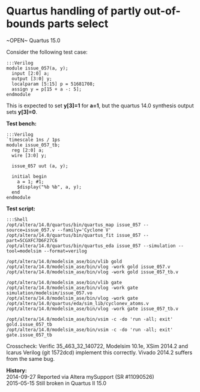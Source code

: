 
Quartus handling of partly out-of-bounds parts select
=====================================================

~OPEN~ Quartus 15.0

Consider the following test case:

    :::Verilog
    module issue_057(a, y);
      input [2:0] a;
      output [3:0] y;
      localparam [5:15] p = 51681708;
      assign y = p[15 + a -: 5];
    endmodule

This is expected to set **y[3]=1** for **a=1**, but the quartus 14.0 synthesis output 
sets **y[3]=0**.

**Test bench:**

    :::Verilog
    `timescale 1ns / 1ps
    module issue_057_tb;
      reg [2:0] a;
      wire [3:0] y;
    
      issue_057 uut (a, y);
    
      initial begin
        a = 1; #1;
        $display("%b %b", a, y);
      end
    endmodule

**Test script:**

    :::Shell
    /opt/altera/14.0/quartus/bin/quartus_map issue_057 --source=issue_057.v --family='Cyclone V'
    /opt/altera/14.0/quartus/bin/quartus_fit issue_057 --part=5CGXFC7D6F27C6
    /opt/altera/14.0/quartus/bin/quartus_eda issue_057 --simulation --tool=modelsim --format=verilog
    
    /opt/altera/14.0/modelsim_ase/bin/vlib gold
    /opt/altera/14.0/modelsim_ase/bin/vlog -work gold issue_057.v
    /opt/altera/14.0/modelsim_ase/bin/vlog -work gold issue_057_tb.v
    
    /opt/altera/14.0/modelsim_ase/bin/vlib gate
    /opt/altera/14.0/modelsim_ase/bin/vlog -work gate simulation/modelsim/issue_057.vo
    /opt/altera/14.0/modelsim_ase/bin/vlog -work gate /opt/altera/14.0/quartus/eda/sim_lib/cyclonev_atoms.v
    /opt/altera/14.0/modelsim_ase/bin/vlog -work gate issue_057_tb.v
    
    /opt/altera/14.0/modelsim_ase/bin/vsim -c -do 'run -all; exit' gold.issue_057_tb
    /opt/altera/14.0/modelsim_ase/bin/vsim -c -do 'run -all; exit' gate.issue_057_tb

Crosscheck: Verific 35_463_32_140722, Modelsim 10.1e, XSim 2014.2 and Icarus Verilog
(git 1572dcd) implement this correctly. Vivado 2014.2 suffers from the same bug.

**History:**  
2014-09-27 Reported via Altera mySupport (SR #11090526)  
2015-05-15 Still broken in Quartus II 15.0  
